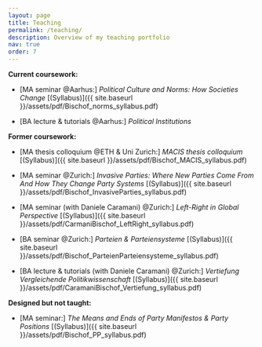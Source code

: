 ```yaml
---
layout: page
title: Teaching
permalink: /teaching/
description: Overview of my teaching portfolio
nav: true
order: 7 
---
```


**Current coursework:**
*  [MA seminar @Aarhus:] *Political Culture and Norms: How Societies Change* [(Syllabus)]({{ site.baseurl }}/assets/pdf/Bischof_norms_syllabus.pdf)

*  [BA lecture & tutorials @Aarhus:] *Political Institutions*

**Former coursework:** 
*  [MA thesis colloquium @ETH & Uni Zurich:] *MACIS thesis colloquium* [(Syllabus)]({{ site.baseurl }}/assets/pdf/Bischof_MACIS_syllabus.pdf)
*  [MA seminar @Zurich:] *Invasive Parties: Where New Parties Come From And How They Change Party Systems* [(Syllabus)]({{ site.baseurl }}/assets/pdf/Bischof_InvasiveParties_syllabus.pdf)
*  [MA seminar (with Daniele Caramani) @Zurich:] *Left-Right in Global Perspective* [(Syllabus)]({{ site.baseurl }}/assets/pdf/CarmaniBischof_LeftRight_syllabus.pdf)

*  [BA seminar @Zurich:] *Parteien & Parteiensysteme* [(Syllabus)]({{ site.baseurl }}/assets/pdf/Bischof_ParteienParteiensysteme_syllabus.pdf)
*  [BA lecture & tutorials (with Daniele Caramani) @Zurich:] *Vertiefung Vergleichende Politikwissenschaft* [(Syllabus)]({{ site.baseurl }}/assets/pdf/CaramaniBischof_Vertiefung_syllabus.pdf)

**Designed but not taught:** 
*  [MA seminar:] *The Means and Ends of Party Manifestos & Party Positions* [(Syllabus)]({{ site.baseurl }}/assets/pdf/Bischof_PP_syllabus.pdf)

